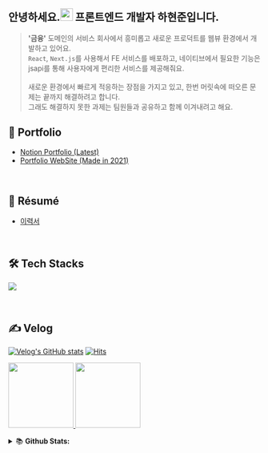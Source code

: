 ## 안녕하세요.<img src="https://media.giphy.com/media/hvRJCLFzcasrR4ia7z/giphy.gif" width="25px"> 프론트엔드 개발자 하현준입니다.
> __'금융'__ 도메인의 서비스 회사에서 흥미롭고 새로운 프로덕트를 웹뷰 환경에서 개발하고 있어요.<br/>
> `React`, `Next.js`를 사용해서 FE 서비스를 배포하고, 네이티브에서 필요한 기능은 jsapi를 통해 사용자에게 편리한 서비스를 제공해줘요.<br/><br/>
> 새로운 환경에서 빠르게 적응하는 장점을 가지고 있고, 한번 머릿속에 떠오른 문제는 끝까지 해결하려고 합니다.<br/>
> 그래도 해결하지 못한 과제는 팀원들과 공유하고 함께 이겨내려고 해요.

<p>
  <h2>🎨 Portfolio</h2>
</p>

- [Notion Portfolio (Latest)](https://haryan.notion.site/haryan/6f128576511a4f698bc6db2e93bf4539)<br/>
- [Portfolio WebSite (Made in 2021)](https://haryan248.github.io/hyun_joon_portfolio/) 

<br />

<p>
  <h2>📖 Résumé</h2>
</p>

- [이력서](https://www.rallit.com/resumes/174216@haryan96/%ED%95%98%ED%98%84%EC%A4%80)


<br />

<p>
  <h2>🛠 Tech Stacks</h2>
</p>
<p>
  <a href="https://skillicons.dev">
    <img src="https://skillicons.dev/icons?i=react,next,vue,webpack,vite,javascript,typescript,jest,scss,github,figma" />
  </a>
</p>

<br />

## ✍️ Velog

[![Velog's GitHub stats](https://velog-readme-stats.vercel.app/api/badge?name=haryan248)](https://velog.io/@haryan248)
<span>[![Hits](https://hits.seeyoufarm.com/api/count/incr/badge.svg?url=https%3A%2F%2Fgithub.com%2Fharyan248%2Fhit-counter&count_bg=%2361DBFB&title_bg=%23000000&icon=&icon_color=%23E7E7E7&title=hits&edge_flat=false)](https://hits.seeyoufarm.com)</span>

<p>
  <a href="https://velog.io/@haryan248">
    <img height="130px" src="https://velog-readme-stats.vercel.app/api?name=haryan248&color=dark" />
    <img height="130px" src="https://velog-readme-stats.vercel.app/api/list?name=haryan248&color=dark" />
  </a>
</div>

<details>
<summary>📚 <b>Github Stats: </b></summary>
<br>
<p align="center">
  <img src="https://github-readme-stats.vercel.app/api?username=haryan248&&show_icons=true&theme=react&line_height=27"/>
  <img src="https://github-readme-stats.vercel.app/api/top-langs/?username=haryan248&theme=react&langs_count=3">
</p>
</details>





